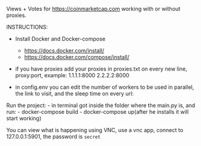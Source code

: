 Views + Votes for https://coinmarketcap.com working with or without proxies.

INSTRUCTIONS:

- Install Docker and Docker-compose
    - https://docs.docker.com/install/
    - https://docs.docker.com/compose/install/

- if you have proxies add your proxies in proxies.txt on every new line, proxy:port, example:
    1.1.1.1:8000
    2.2.2.2:8000
    
- in config.env you can edit the number of workers to be used in parallel, the link to visit, and the sleep time on every url:

Run the project:
    - in terminal got inside the folder where the main.py is,  and run:
        - docker-compose build
        - docker-compose up(after he installs it will start working)

You can view what is happening using VNC, use a vnc app, connect to 127.0.0.1:5901, the password is `secret`


